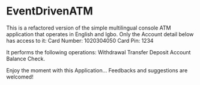# EventDrivenATM
This is a refactored version of the simple multilingual console ATM application that operates in English and Igbo. 
Only the Account detail below has access to it:
Card Number: 1020304050 
Card Pin: 1234

It performs the following operations:
Withdrawal
Transfer
Deposit
Account Balance Check.

Enjoy the moment with this Application... Feedbacks and suggestions are welcomed!
